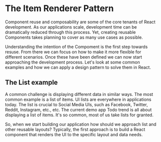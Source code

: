 # The Item Renderer Pattern
 Component reuse and composability are some of the core tenants of React development. As our applications scale, development time can be dramatically reduced through this process. Yet, creating reusable Components takes planning to cover as many use cases as possible.
 
 Understanding the intention of the Compoment is the first step towards resuse. From there we can focus on how to make it more flexible for different scenarios. Once these have been defined we can now start approaching the development process. Let's look at some common examples and how we can apply a design pattern to solve them in React.
 
## The List example
 A common challenge is displaying different data in similar ways. The most common example is a list of items. UI lists are everywhere in applications today. The list is crucial to Social Media UIs, such as Facebook, Twitter, Reddit, Instagram, etc., etc. The current demo app Todo trend is all about displaying a list of items. It's so common, most of us take lists for granted.
 
 So, when we start building our application how should we approach list and other reusable layouts? Typically, the first approach is to build a React component that renders the UI to the specific layout and data needs.
 

